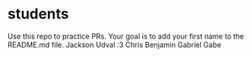 # students
Use this repo to practice PRs. Your goal is to add your first name to the README.md file.
Jackson
Udval :3
Chris
Benjamin
Gabriel
Gabe


